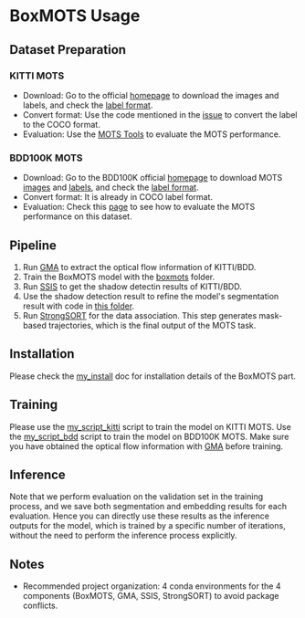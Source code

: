 # BoxMOTS Usage
## Dataset Preparation
### KITTI MOTS
- Download: Go to the official [homepage](https://www.vision.rwth-aachen.de/page/mots) to download the images and labels, and check the [label format](https://www.vision.rwth-aachen.de/page/mots#:~:text=code%20on%20github-,Annotation%20Format,-We%20provide%20two).
- Convert format: Use the code mentioned in the [issue](https://github.com/VisualComputingInstitute/TrackR-CNN/issues/60) to convert the label to the COCO format.
- Evaluation: Use the [MOTS Tools](https://github.com/VisualComputingInstitute/mots_tools) to evaluate the MOTS performance.
### BDD100K MOTS
- Download: Go to the BDD100K official [homepage](https://doc.bdd100k.com/download.html) to download MOTS [images](https://doc.bdd100k.com/download.html#mots-2020-images) and [labels](https://doc.bdd100k.com/download.html#mots-2020-labels), and check the [label format](https://doc.bdd100k.com/download.html#mots-2020-labels:~:text=2020%20The%20bitmask%20format%20is%20explained%20at%3A-,Instance%20Segmentation%20Format,-.).
- Convert format: It is already in COCO label format.
- Evaluation: Check this [page](https://doc.bdd100k.com/evaluate.html#multi-object-tracking-and-segmentation-segmentation-tracking) to see how to evaluate the MOTS performance on this dataset.

## Pipeline
1. Run [GMA](https://github.com/Spritea/BoxMOTS/tree/main/GMA) to extract the optical flow information of KITTI/BDD.
2. Train the BoxMOTS model with the [boxmots](.) folder.
3. Run [SSIS](https://github.com/Spritea/BoxMOTS/tree/main/SSIS) to get the shadow detectin results of KITTI/BDD.
4. Use the shadow detection result to refine the model's segmentation result with code in [this folder](my_code/for_shadow).
5. Run [StrongSORT](https://github.com/Spritea/BoxMOTS/tree/main/StrongSORT) for the data association. This step generates mask-based trajectories, which is the final output of the MOTS task.

## Installation
Please check the [my_install](my_install.md) doc for installation details of the BoxMOTS part.

## Training
Please use the [my_script_kitti](my_script_kitti.sh) script to train the model on KITTI MOTS. Use the [my_script_bdd](my_script_bdd.sh) script to train the model on BDD100K MOTS. Make sure you have obtained the optical flow information with [GMA](https://github.com/Spritea/BoxMOTS/tree/main/GMA) before training.

## Inference
Note that we perform evaluation on the validation set in the training process, and we save both segmentation and embedding results for each evaluation. Hence you can directly use these results as the inference outputs for the model, which is trained by a specific number of iterations, without the need to perform the inference process explicitly.

## Notes
- Recommended project organization: 4 conda environments for the 4 components (BoxMOTS, GMA, SSIS, StrongSORT) to avoid package conflicts.
